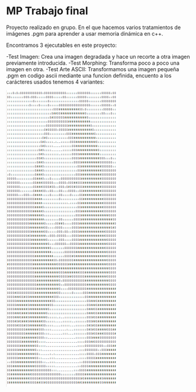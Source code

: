 # MP Trabajo final
Proyecto realizado en grupo. En el que hacemos varios tratamientos de imágenes .pgm para aprender a usar memoria dinámica en c++.

Encontramos 3 ejecutables en este proyecto:

-Test Imagen:
  Crea una imagen degradada y hace un recorte a otra imagen previamente introducida.
-Test Morphing: 
  Transforma poco a poco una imagen en otra.
-Test Arte ASCII:
  Transformamos una imagen pequeña .pgm en codigo ascii mediante una funcion definida, encuento a los carácteres usados tenemos 4 variantes:

![texto cualquiera por si no carga la imagen](data/ascii1.png)

